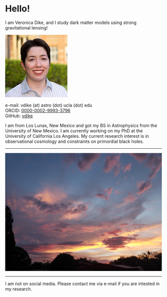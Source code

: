 # Hello!
I am Veronica Dike, and I study dark matter models using strong gravitational lensing!

![smallbright](smallbright.jpg)

e-mail: vdike (at) astro (dot) ucla (dot) edu  
ORCID: [0000-0002-9993-3796](https://orcid.org/0000-0002-9993-3796)  
GitHub: [vdike](https://github.com/vdike)

I am from Los Lunas, New Mexico and got my BS in Astrophysics from the University of New Mexico. I am currently working on my PhD at the University of California Los Angeles. My current research interest is in observational cosmology and constraints on primordial black holes. 

---

![llsunset](20220802_201457.jpg)

---

I am not on social media. Please contact me via e-mail if you are intested in my research.

